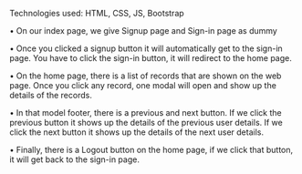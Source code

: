 
Technologies used:  HTML, CSS, JS, Bootstrap 

•	On our index page, we give Signup page and Sign-in page as dummy

•	Once you clicked a signup button it will automatically get to the sign-in page. You have to click the sign-in button, it will redirect to the home page. 

•	On the home page, there is a list of records that are shown on the web page. Once you click any record, one modal will open and show up the details of the records.

•	 In that model footer, there is a previous and next button. If we click the previous button it shows up the details of the previous user details. If we click the next button it shows up the details of the next user details.

•	 Finally, there is a Logout button on the home page, if we click that button, it will get back to the sign-in page. 

